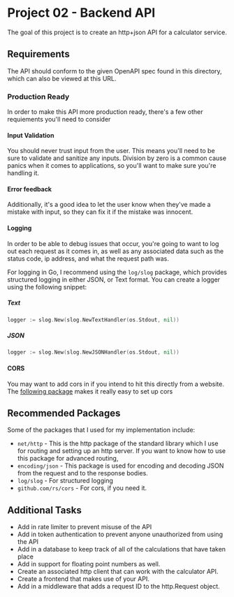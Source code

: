 # Project 02 - Backend API

The goal of this project is to create an http+json API for a calculator service.

## Requirements

The API should conform to the given OpenAPI spec found in this directory, which can also be viewed at this URL.

### Production Ready

In order to make this API more production ready, there's a few other requiements you'll need to consider

#### Input Validation

You should never trust input from the user. This means you'll need to be sure to validate and sanitize any inputs. Division by zero is a common cause
panics when it comes to applications, so you'll want to make sure you're handling it.

#### Error feedback
Additionally, it's a good idea to let the user know when they've made a mistake with input, so they can fix it if the mistake was innocent.

#### Logging

In order to be able to debug issues that occur, you're going to want to log out each request as it comes in, as well as any associated data such as the status code, ip address, and what the request path was.

For logging in Go, I recommend using the `log/slog` package, which provides structured logging in either JSON, or Text format. You can create a logger using the following snippet:

##### Text
```go
logger := slog.New(slog.NewTextHandler(os.Stdout, nil))
```

##### JSON
```go
logger := slog.New(slog.NewJSONHandler(os.Stdout, nil))
```

#### CORS

You may want to add cors in if you intend to hit this directly from a website. The [following package](github.com/rs/cors) makes it really easy to set up cors

## Recommended Packages

Some of the packages that I used for my implementation include:

- `net/http` - This is the http package of the standard library which I use for routing and setting up an http server. If you want to know how to use this package for advanced routing,
- `encoding/json` - This package is used for encoding and decoding JSON from the request and to the response bodies.
- `log/slog` - For structured logging
- `github.com/rs/cors` - For cors, if you need it.


## Additional Tasks

- Add in rate limiter to prevent misuse of the API
- Add in token authentication to prevent anyone unauthorized from using the API
- Add in a database to keep track of all of the calculations that have taken place
- Add in support for floating point numbers as well.
- Create an associated http client that can work with the calculator API.
- Create a frontend that makes use of your API.
- Add in a middleware that adds a request ID to the http.Request object.
